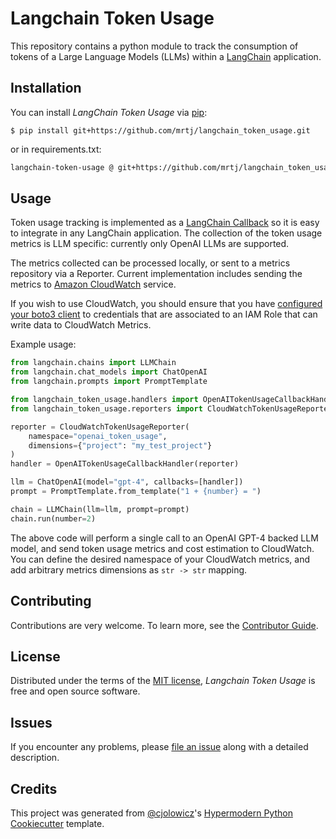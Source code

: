 # Langchain Token Usage

This repository contains a python module to track the consumption of tokens of a Large Language Models (LLMs) within a [LangChain](https://github.com/langchain-ai/langchain) application.

## Installation

You can install _LangChain Token Usage_ via [pip]:

```console
$ pip install git+https://github.com/mrtj/langchain_token_usage.git
```

or in requirements.txt:

```txt
langchain-token-usage @ git+https://github.com/mrtj/langchain_token_usage.git
```

## Usage

Token usage tracking is implemented as a [LangChain Callback](https://python.langchain.com/docs/modules/callbacks/) so it is easy to integrate in any LangChain application. The collection of the token usage metrics is LLM specific: currently only OpenAI LLMs are supported.

The metrics collected can be processed locally, or sent to a metrics repository via a Reporter. Current implementation includes sending the metrics to [Amazon CloudWatch](https://aws.amazon.com/cloudwatch/) service.

If you wish to use CloudWatch, you should ensure that you have [configured your boto3 client](https://boto3.amazonaws.com/v1/documentation/api/latest/guide/configuration.html) to credentials that are associated to an IAM Role that can write data to CloudWatch Metrics.

Example usage:

```python
from langchain.chains import LLMChain
from langchain.chat_models import ChatOpenAI
from langchain.prompts import PromptTemplate

from langchain_token_usage.handlers import OpenAITokenUsageCallbackHandler
from langchain_token_usage.reporters import CloudWatchTokenUsageReporter

reporter = CloudWatchTokenUsageReporter(
    namespace="openai_token_usage",
    dimensions={"project": "my_test_project"}
)
handler = OpenAITokenUsageCallbackHandler(reporter)

llm = ChatOpenAI(model="gpt-4", callbacks=[handler])
prompt = PromptTemplate.from_template("1 + {number} = ")

chain = LLMChain(llm=llm, prompt=prompt)
chain.run(number=2)
```

The above code will perform a single call to an OpenAI GPT-4 backed LLM model, and send token usage metrics and cost estimation to CloudWatch. You can define the desired namespace of your CloudWatch metrics, and add arbitrary metrics dimensions as `str -> str` mapping.

## Contributing

Contributions are very welcome.
To learn more, see the [Contributor Guide].

## License

Distributed under the terms of the [MIT license][license],
_Langchain Token Usage_ is free and open source software.

## Issues

If you encounter any problems,
please [file an issue] along with a detailed description.

## Credits

This project was generated from [@cjolowicz]'s [Hypermodern Python Cookiecutter] template.

[@cjolowicz]: https://github.com/cjolowicz
[pypi]: https://pypi.org/
[hypermodern python cookiecutter]: https://github.com/cjolowicz/cookiecutter-hypermodern-python
[file an issue]: https://github.com/mrtj/langchain-token-usage/issues
[pip]: https://pip.pypa.io/

<!-- github-only -->

[license]: https://github.com/mrtj/langchain-token-usage/blob/main/LICENSE
[contributor guide]: https://github.com/mrtj/langchain-token-usage/blob/main/CONTRIBUTING.md
